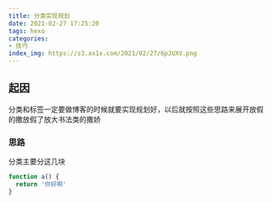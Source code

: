 ```yaml
---
title: 分类实现规划
date: 2021-02-27 17:25:20
tags: hexo
categories:
- 技巧
index_img: https://s3.ax1x.com/2021/02/27/6pJUXV.png
---
```

## 起因

分类和标签一定要做博客的时候就要实现规划好，以后就按照这些思路来展开放假的撒放假了放大书法类的撒娇

### 思路

分类主要分这几块

```javascript
function a() {
  return '你好啊'
}
```
